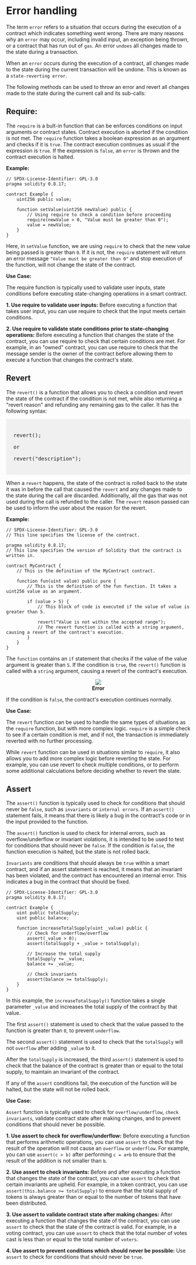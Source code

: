 # Error handling

The term `error` refers to a situation that occurs during the execution of a contract which indicates something went wrong. There are many reasons why an `error` may occur, including invalid input, an exception being thrown, or a contract that has run out of `gas`. An error `undoes` all changes made to the state during a transaction. 

When an `error` occurs during the execution of a contract, all changes made to the state during the current transaction will be undone. This is known as a `state-reverting error`.

The following methods can be used to throw an error and revert all changes made to the state during the current call and its sub-calls:

## Require: 

The `require` is a bult-in function that can be enforces conditions on input arguments or contract states. Contract execution is aborted if the condition is not met. The `require` function takes a boolean expression as an argument and checks if it is `true`. The contract execution continues as usual if the expression is `true`. If the expression is `false`, an `error` is thrown and the contract execution is halted.

**Example:**
```sol
// SPDX-License-Identifier: GPL-3.0
pragma solidity 0.8.17;

contract Example {
    uint256 public value;

    function setValue(uint256 newValue) public {
        // Using require to check a condition before proceeding
        require(newValue > 0, "Value must be greater than 0");
        value = newValue;
    }
}
```

Here, in `setValue` function, we are using `require` to check that the new value being passed is greater than `0`. If it is not, the `require` statement will return an error message `"Value must be greater than 0"` and stop execution of the function, will not change the state of the contract.

**Use Case:**

The require function is typically used to validate user inputs,  state conditions before executing state-changing operations in a smart contract.

**1. Use require to validate user inputs:** Before executing a function that takes user input, you can use require to check that the input meets certain conditions.

**2. Use require to validate state conditions prior to state-changing operations:** Before executing a function that changes the state of the contract, you can use require to check that certain conditions are met. For example, in an "owned" contract, you can use require to check that the message sender is the owner of the contract before allowing them to execute a function that changes the contract's state.

## Revert

The `revert()` is a function that allows you to check a condition and revert the state of the contract if the condition is not met, while also returning a "revert reason" and refunding any remaining gas to the caller. It has the following syntax:

<pre style="background: rgba(0,0,0,.05); padding:20px">

revert(); 

or

revert("description");

</pre>

When a `revert` happens, the state of the contract is rolled back to the state it was in before the call that caused the `revert` and any changes made to the state during the call are discarded. Additionally, all the gas that was not used during the call is refunded to the caller. The `revert` reason passed can be used to inform the user about the reason for the revert.

**Example:**
```sol
// SPDX-License-Identifier: GPL-3.0
// This line specifies the license of the contract.

pragma solidity 0.8.17;
// This line specifies the version of Solidity that the contract is written in.

contract MyContract {
    // This is the definition of the MyContract contract.

    function fun(uint value) public pure {
        // This is the definition of the fun function. It takes a uint256 value as an argument.

        if (value > 5) {
            // This block of code is executed if the value of value is greater than 5.

            revert("Value is not within the accepted range");
            // The revert function is called with a string argument, causing a revert of the contract's execution.
        }
    }
}
```

The `function` contains an `if` statement that checks if the value of the value argument is greater than `5`. If the condition is `true`, the `revert()` function is called with a `string` argument, causing a revert of the contract's execution. 

<center><img class="image" src="./assets/images/example-revert-function.JPG"></center>
<b><center class="img-label">Error</center></b>

If the condition is `false`, the contract's execution continues normally.

**Use Case:**

The `revert` function can be used to handle the same types of situations as the `require` function, but with more complex logic. `require` is a simple check to see if a certain condition is met, and if not, the transaction is immediately reverted with no further processing.

While `revert` function can be used in situations similar to `require`, it also allows you to add more complex logic before reverting the state. For example, you can use revert to check multiple conditions, or to perform some additional calculations before deciding whether to revert the state.

## Assert

The `assert()` function is typically used to check for conditions that should never be `false`, such as `invariants` or `internal errors`. If an `assert()` statement fails, it means that there is likely a bug in the contract's code or in the input provided to the function.

The `assert()` function is used to check for internal errors, such as overflow/underflow or invariant violations, it is intended to be used to test for conditions that should never be `false`. If the condition is `false`, the function execution is halted, but the state is not rolled back.

`Invariants` are conditions that should always be `true` within a smart contract, and if an assert statement is reached, it means that an invariant has been violated, and the contract has encountered an internal error. This indicates a bug in the contract that should be fixed.

```sol
// SPDX-License-Identifier: GPL-3.0
pragma solidity 0.8.17;

contract Example {
    uint public totalSupply;
    uint public balance;

    function increaseTotalSupply(uint _value) public {
        // Check for underflow/overflow
        assert(_value > 0);
        assert(totalSupply + _value > totalSupply);

        // Increase the total supply
        totalSupply += _value;
        balance += _value;

        // Check invariants
        assert(balance >= totalSupply);
    }
}
```

In this example, the `increaseTotalSupply()` function takes a single parameter `_value` and increases the total supply of the contract by that value.

The first `assert()` statement is used to check that the value passed to the function is greater than `0`, to prevent `underflow`.

The second `assert()` statement is used to check that the `totalSupply` will not `overflow` after adding `_value` to it.

After the `totalSupply` is increased, the third `assert()` statement is used to check that the balance of the contract is greater than or equal to the total supply, to maintain an invariant of the contract.

If any of the `assert` conditions fail, the execution of the function will be halted, but the state will not be rolled back.

**Use Case:**

`Assert` function is typically used to check for `overflow/underflow`, `check invariants`, validate contract state after making changes, and to prevent conditions that should never be possible.

**1. Use assert to check for overflow/underflow:** Before executing a function that performs arithmetic operations, you can use `assert` to check that the result of the operation will not cause an `overflow` or `underflow`. For example, you can use `assert(c > b)` after performing `c = a+b` to ensure that the result of the addition is not smaller than `b`.

**2. Use assert to check invariants:** Before and after executing a function that changes the state of the contract, you can use `assert` to check that certain invariants are upheld. For example, in a token contract, you can use `assert(this.balance >= totalSupply)` to ensure that the total supply of tokens is always greater than or equal to the number of tokens that have been distributed.

**3. Use assert to validate contract state after making changes:** After executing a function that changes the state of the contract, you can use `assert` to check that the state of the contract is valid. For example, in a voting contract, you can use `assert` to check that the total number of votes cast is less than or equal to the total number of `voters`.

**4. Use assert to prevent conditions which should never be possible:** Use `assert` to check for conditions that should never be `true`.
